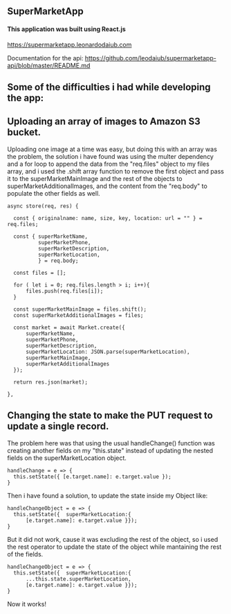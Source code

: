 ## SuperMarketApp

#### This application was built using React.js
https://supermarketapp.leonardodaiub.com

Documentation for the api: https://github.com/leodaiub/supermarketapp-api/blob/master/README.md

## Some of the difficulties i had while developing the app:

## Uploading an array of images to Amazon S3 bucket.

Uploading one image at a time was easy, but doing this with an array was the problem, the solution i have found was using the multer dependency and a for loop to append the data from the "req.files" object to my files array, and i used the .shift array function to remove the first object and pass it to the superMarketMainImage and the rest of the objects to superMarketAdditionalImages, and the content from the "req.body" to populate the other fields as well.

````
async store(req, res) {

  const { originalname: name, size, key, location: url = "" } = req.files;

  const { superMarketName, 
          superMarketPhone, 
          superMarketDescription, 
          superMarketLocation,                 
          } = req.body;

  const files = [];

  for ( let i = 0; req.files.length > i; i++){
      files.push(req.files[i]);
  }

  const superMarketMainImage = files.shift();
  const superMarketAdditionalImages = files;

  const market = await Market.create({
      superMarketName,
      superMarketPhone,
      superMarketDescription,
      superMarketLocation: JSON.parse(superMarketLocation),
      superMarketMainImage,
      superMarketAdditionalImages
  });

  return res.json(market);

},
````

## Changing the state to make the PUT request to update a single record.

The problem here was that using the usual handleChange() function was creating another fields on my "this.state" instead of updating the nested fields on the superMarketLocation object. 
````
handleChange = e => {
  this.setState({ [e.target.name]: e.target.value });
}
````

Then i have found a solution, to update the state inside my Object like:
````
handleChangeObject = e => {
  this.setState({  superMarketLocation:{
      [e.target.name]: e.target.value }});
}
````
But it did not work, cause it was excluding the rest of the object, so i used the rest operator to update the state of the object while mantaining the rest of the fields. 
````
handleChangeObject = e => {
  this.setState({  superMarketLocation:{
      ...this.state.superMarketLocation,
      [e.target.name]: e.target.value }});
}
````
Now it works!
